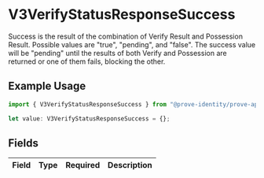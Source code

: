 # V3VerifyStatusResponseSuccess

Success is the result of the combination of Verify Result and Possession Result. Possible values are "true", "pending", and "false". The success value will be "pending" until the results of both Verify and Possession are returned or one of them fails, blocking the other.

## Example Usage

```typescript
import { V3VerifyStatusResponseSuccess } from "@prove-identity/prove-api/models/components";

let value: V3VerifyStatusResponseSuccess = {};
```

## Fields

| Field       | Type        | Required    | Description |
| ----------- | ----------- | ----------- | ----------- |